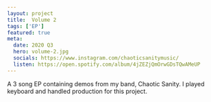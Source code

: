 ```yaml
---
layout: project
title:  Volume 2
tags: ['EP']
featured: true
meta:
  date: 2020 Q3
  hero: volume-2.jpg
  socials: https://www.instagram.com/chaoticsanitymusic/
  listen: https://open.spotify.com/album/4jZEZjQmOrwGDsTQwAMeUP
---
```


A 3 song EP containing demos from my band, Chaotic Sanity. I played keyboard
and handled production for this project.